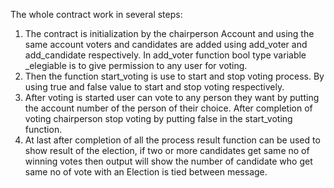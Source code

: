 The whole contract work in several steps:
1)	The contract is initialization by the chairperson Account and using the same account voters and candidates are added using add_voter and add_candidate respectively. In add_voter function bool type variable _elegiable is to give permission to any user for voting.
2)	Then the function start_voting is use to start and stop voting process. By using true and false value to start and stop voting respectively.
3)	After voting is started user can vote to any person they want by putting the account number of the person of their choice. After completion of voting chairperson stop voting by putting false in the start_voting function.
4)	At last after completion of all the process result function can be used to show result of the election, if two or more candidates get same no of winning votes then output will show the number of candidate who get same no of vote with an Election is tied between message. 
